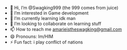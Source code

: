- 👋 Hi, I’m @Swagking999 (the 999 comes from juice)
- 👀 I’m interested in Game development
- 🌱 I’m currently learning idk man 
- 💞️ I’m looking to collaborate on learning stuff
- 📫 How to reach me amarieistheswagking@gmail.com
- 😄 Pronouns: Im/HIM
- ⚡ Fun fact: i play conflict of nations

<!---
Swagking999/Swagking999 is a ✨ special ✨ repository because its `README.md` (this file) appears on your GitHub profile.
You can click the Preview link to take a look at your changes.
--->
